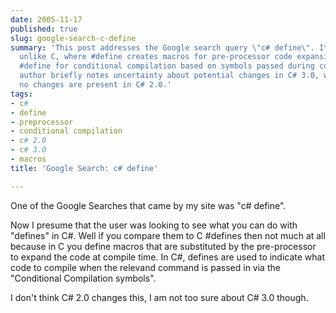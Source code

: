 ```yaml
---
date: 2005-11-17
published: true
slug: google-search-c-define
summary: 'This post addresses the Google search query \"c# define\". It explains that,
  unlike C, where #define creates macros for pre-processor code expansion, C# uses
  #define for conditional compilation based on symbols passed during compilation.  The
  author briefly notes uncertainty about potential changes in C# 3.0, while suggesting
  no changes are present in C# 2.0.'
tags:
- c#
- define
- preprocessor
- conditional compilation
- c# 2.0
- c# 3.0
- macros
title: 'Google Search: c# define'

---
```

One of the Google Searches that came by my site was "c# define".<p />Now I presume that the user was looking to see what you can do with "defines" in C#.  Well if you compare them to C #defines then not much at all because in C you define macros that are substituted by the pre-processor to expand the code at compile time.  In C#, defines are used to indicate what code to compile when the relevand command is passed in via the "Conditional Compilation symbols".<p />I don't think C# 2.0 changes this, I am not too sure about C# 3.0 though.<p />

